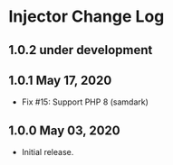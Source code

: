 # Injector Change Log

## 1.0.2 under development

## 1.0.1 May 17, 2020

- Fix #15: Support PHP 8 (samdark)

## 1.0.0 May 03, 2020

- Initial release.

